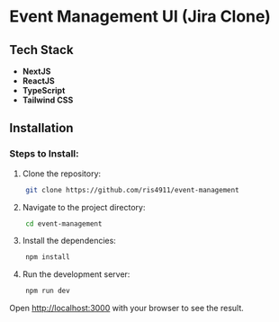 # Event Management UI (Jira Clone)

## Tech Stack

- **NextJS**
- **ReactJS**
- **TypeScript**
- **Tailwind CSS**

## Installation

### Steps to Install:

1. Clone the repository:

```bash
    git clone https://github.com/ris4911/event-management
```

2. Navigate to the project directory:

```bash
    cd event-management
```

3. Install the dependencies:

```bash
    npm install
```

4. Run the development server:

```bash
    npm run dev
```

Open [http://localhost:3000](http://localhost:3000) with your browser to see the result.
